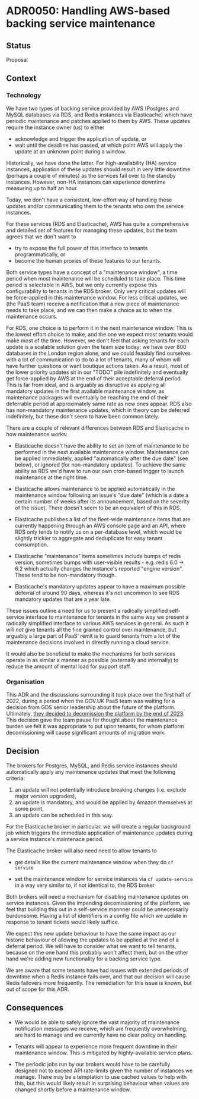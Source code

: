 # ADR0050: Handling AWS-based backing service maintenance

## Status

Proposal

## Context

### Technology 

We have two types of backing service provided by AWS (Postgres and MySQL databases via RDS, and Redis instances via Elasticache) which have periodic maintenance and patches applied to them by AWS. These updates require the instance owner (us) to either

- acknowledge and trigger the application of update, or
- wait until the deadline has passed, at which point AWS will apply the update at an unknown point during a window. 

Historically, we have done the latter. For high-availability (HA) service instances, application of these updates should result in very little downtime (perhaps a couple of minutes) as the services fail over to the standby instances. However, non-HA instances can experience downtime measuring up to half an hour.

Today, we don't have a consistent, low-effort way of handling these updates and/or communicating them to the tenants who own the service instances.

For these services (RDS and Elasticache), AWS has quite a comprehensive and detailed set of features for managing these updates, but the team agrees that we don't want to 

- try to expose the full power of this interface to tenants programmatically, or 
- become the human proxies of these features to our tenants.

Both service types have a concept of a "maintenance window", a time period when most maintenance will be scheduled to take place. This time period is selectable in AWS, but we only currently expose this configurability to tenants in the RDS broker. Only very critical updates will be force-applied in this maintenance window. For less critical updates, we (the PaaS team) receive a notification that a new piece of maintenance needs to take place, and we can then make a choice as to when the maintenance occurs. 

For RDS, one choice is to perform it in the next maintenance window. This is the lowest effort choice to make, and the one we expect most tenants would make most of the time. However, we don't feel that asking tenants for each update is a scalable solution given the team size today; we have over 800 databases in the London region alone, and we could feasibly find ourselves with a lot of communication to do to a lot of tenants, many of whom will have further questions or want boutique actions taken. As a result, most of the lower priority updates sit in our "TODO" pile indefinitely and eventually get force-applied by AWS at the end of their acceptable deferral period. This is far from ideal, and is arguably as disruptive as applying all mandatory updates in the first available maintenance window, as maintenance packages will eventually be reaching the end of their deferrable period at approximately same rate as new ones appear. RDS also has non-mandatory maintenance updates, which in theory can be deferred indefinitely, but these don't seem to have been common lately.

There are a couple of relevant differences between RDS and Elasticache in how maintenance works:

 - Elasticache doesn't have the ability to set an item of maintenance to be performed in the next available maintenance window. Maintenance can be applied immediately, applied "automatically after the due date" (see below), or ignored (for non-mandatory updates). To achieve the same ability as RDS we'd have to run our own cron-based trigger to launch maintenance at the right time.

 - Elasticache allows maintenance to be applied automatically in the maintenance window following an issue's "due date" (which is a date a certain number of weeks after its announcement, based on the severity of the issue). There doesn't seem to be an equivalent of this in RDS.

 - Elasticache publishes a list of the fleet-wide maintenance items that are currently happening through an AWS console page and an API, where RDS only tends to notify us on a per-database level, which would be slightly trickier to aggregate and deduplicate for easy tenant consumption.

 - Elasticache "maintenance" items sometimes include bumps of redis version, sometimes bumps with user-visible results - e.g. redis 6.0 -> 6.2 which actually changes the instance's reported "engine version". These tend to be non-mandatory though.

 - Elasticache's mandatory updates appear to have a maximum possible deferral of around 90 days, whereas it's not uncommon to see RDS mandatory updates that are a year late.

These issues outline a need for us to present a radically simplified self-service interface to maintenance for tenants in the same way we present a radically simplified interface to various AWS services in general. As such it *will not* give tenants all the fine grained control over maintenance, but arguably a large part of PaaS' remit is to guard tenants from a lot of the maintenance decisions involved in directly running a cloud service.

It would also be beneficial to make the mechanisms for both services operate in as similar a manner as possible (externally and internally) to reduce the amount of mental load for support staff.

### Organisation

This ADR and the discussions surrounding it took place over the first half of 2022, during a period when the GOV.UK PaaS team was waiting for a decision from GDS senior leadership about the future of the platform. Ultimately, [they decided to decomission the platform by the end of 2023](https://gds.blog.gov.uk/2022/07/12/why-weve-decided-to-decommission-gov-uk-paas-platform-as-a-service/). This decision gave the team pause for thought about the maintenance burden we felt it was appropriate to put upon tenants, for whom platform decomissioning will cause significant amounts of migration work.

## Decision

The brokers for Postgres, MySQL, and Redis service instances should automatically apply any maintenance updates that meet the following criteria:

1. an update will not potentially introduce breaking changes (i.e. exclude major version upgrades),
2. an update is mandatory, and would be applied by Amazon themselves at some point,
3. an update can be scheduled in this way.

For the Elasticache broker in particular, we will create a regular background job which triggers the immediate application of maintenance updates during a service instance's maintenace period. 

The Elasticache broker will also need need to allow tenants to

* get details like the current maintenance window when they do `cf service`

* set the maintenance window for service instances via `cf update-service` in a way very similar to, if not identical to, the RDS broker

Both brokers will need a mechanism for disabling maintenance updates on service instances. Given the impending decomissioning of the platform, we feel that building this out in a self-service mannner could be unnecessarily burdonsome. Having a list of identifiers in a config file which we update in response to tenant tickets would likely suffice.

We expect this new update behaviour to have the same impact as our historic behaviour of allowing the updates to be applied at the end of a deferral period. We will have to consider what we want to tell tenants, because on the one hand this probably won't affect them, but on the other hand we're adding new functionality for a backing service type.

We are aware that some tenants have had issues with extended periods of downtime when a Redis instance fails over, and that our decision will cause Redis failovers more frequently. The remediation for this issue is known, but out of scope for this ADR.

## Consequences

 - We would be able to safely ignore the vast majority of maintenance notification messages we receive, which are frequently overwhelming, are hard to manage and we currently have no clear policy on handling.

 - Tenants will appear to experience more frequent downtime in their maintenance window. This is mitigated by highly-available service plans.

 - The periodic jobs run by our brokers would have to be carefully designed not to exceed API rate-limits given the number of instances we manage. There may be a temptation to use cached values to help with this, but this would likely result in surprising behaviour when values are changed shortly before a maintenance window.
